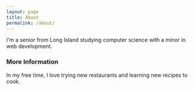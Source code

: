 ```yaml
---
layout: page
title: About
permalink: /about/
---
```


I'm a senior from Long Island studying computer science with a minor in web development. 

### More Information
In my free time, I love trying new restaurants and learning new recipes to cook. 

